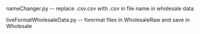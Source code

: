 nameChanger.py -- replace .csv.csv with .csv in file name in wholesale data

liveFormatWholesaleData.py -- fomrmat files in WholesaleRaw and save in Wholesale


